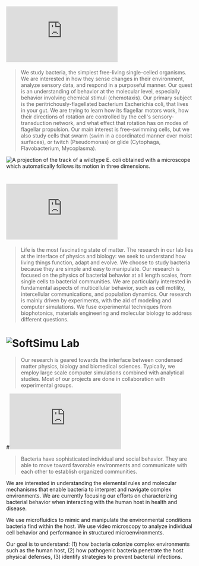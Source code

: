 # ![Howard C.Berg Lab](http://www.rowland.harvard.edu/labs/bacteria/index.php)
> We study bacteria, the simplest free-living single-celled organisms. We are interested in how they sense changes in their environment, analyze sensory data, and respond in a purposeful manner. Our quest is an understanding of behavior at the molecular level, especially behavior involving chemical stimuli (chemotaxis). Our primary subject is the peritrichously-flagellated bacterium Escherichia coli, that lives in your gut. We are trying to learn how its flagellar motors work, how their directions of rotation are controlled by the cell's sensory-transduction network, and what effect that rotation has on modes of flagellar propulsion. Our main interest is free-swimming cells, but we also study cells that swarm (swim in a coordinated manner over moist surfaces), or twitch (Pseudomonas) or glide (Cytophaga, Flavobacterium, Mycoplasma). 

![A projection of the track of a wildtype E. coli obtained with a microscope which automatically follows its motion in three dimensions.](http://www.rowland.harvard.edu/labs/bacteria/images/Ecolitrack.jpg)

# ![Yilin Wu](http://www.phy.cuhk.edu.hk/ylwu/index.html)
>Life is the most fascinating state of matter. The research in our lab lies at the interface of physics and biology: we seek to understand how living things function, adapt and evolve. We choose to study bacteria because they are simple and easy to manipulate. Our research is focused on the physics of bacterial behavior at all length scales, from single cells to bacterial communities. We are particularly interested in fundamental aspects of multicellular behavior, such as cell motility, intercellular communications, and population dynamics. Our research is mainly driven by experiments, with the aid of modeling and computer simulations. We fuse experimental techniques from biophotonics, materials engineering and molecular biology to address different questions.
# ![SoftSimu Lab](http://www.softsimu.net/)
> Our research is geared towards the interface between condensed matter physics, biology and biomedical sciences. Typically, we employ large scale computer simulations combined with analytical studies. Most of our projects are done in collaboration with experimental groups.

#![ Dufour Lab](http://dufour.mmg.msu.edu/index.html)
> Bacteria have sophisticated individual and social behavior. They are able to move toward favorable environments and communicate with each other to establish organized communities.

We are interested in understanding the elemental rules and molecular mechanisms that enable bacteria to interpret and navigate complex environments. We are currently focusing our efforts on characterizing bacterial behavior when interacting with the human host in health and disease.

We use microfluidics to mimic and manipulate the environmental conditions bacteria find within the host. We use video microscopy to analyze individual cell behavior and performance in structured microenvironments.

Our goal is to understand:
(1) how bacteria colonize complex environments such as the human host,
(2) how pathogenic bacteria penetrate the host physical defenses,
(3) identify strategies to prevent bacterial infections.
